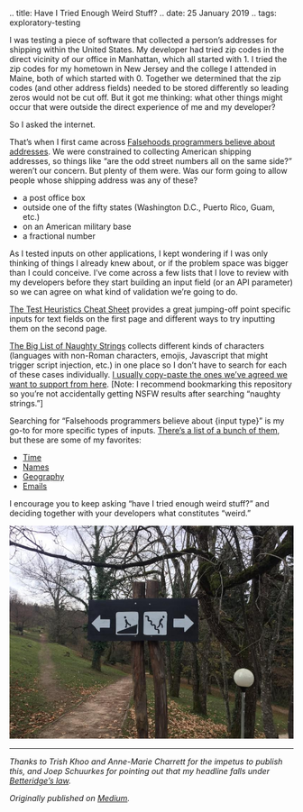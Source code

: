 .. title: Have I Tried Enough Weird Stuff?
.. date: 25 January 2019
.. tags: exploratory-testing

<p name="fd7f" id="fd7f" class="graf graf--p graf-after--h3">I was testing a piece of software that collected a person’s addresses for shipping within the United States. My developer had tried zip codes in the direct vicinity of our office in Manhattan, which all started with 1. I tried the zip codes for my hometown in New Jersey and the college I attended in Maine, both of which started with 0. Together we determined that the zip codes (and other address fields) needed to be stored differently so leading zeros would not be cut off. But it got me thinking: what other things might occur that were outside the direct experience of me and my developer?</p><p name="83bc" id="83bc" class="graf graf--p graf-after--p">So I asked the internet.</p><p name="cf4f" id="cf4f" class="graf graf--p graf-after--p">That’s when I first came across <a href="https://www.mjt.me.uk/posts/falsehoods-programmers-believe-about-addresses/" data-href="https://www.mjt.me.uk/posts/falsehoods-programmers-believe-about-addresses/" class="markup--anchor markup--p-anchor" rel="noopener" target="_blank">Falsehoods programmers believe about addresses</a>. We were constrained to collecting American shipping addresses, so things like “are the odd street numbers all on the same side?” weren’t our concern. But plenty of them were. Was our form going to allow people whose shipping address was any of these?</p><ul class="postList"><li name="a522" id="a522" class="graf graf--li graf-after--p">a post office box</li><li name="cf1b" id="cf1b" class="graf graf--li graf-after--li">outside one of the fifty states (Washington D.C., Puerto Rico, Guam, etc.)</li><li name="766c" id="766c" class="graf graf--li graf-after--li">on an American military base</li><li name="dda7" id="dda7" class="graf graf--li graf-after--li">a fractional number</li></ul><p name="57b2" id="57b2" class="graf graf--p graf-after--li">As I tested inputs on other applications, I kept wondering if I was only thinking of things I already knew about, or if the problem space was bigger than I could conceive. I’ve come across a few lists that I love to review with my developers before they start building an input field (or an API parameter) so we can agree on what kind of validation we’re going to do.</p><p name="bdeb" id="bdeb" class="graf graf--p graf-after--p"><a href="http://testobsessed.com/wp-content/uploads/2011/04/testheuristicscheatsheetv1.pdf" data-href="http://testobsessed.com/wp-content/uploads/2011/04/testheuristicscheatsheetv1.pdf" class="markup--anchor markup--p-anchor" rel="noopener" target="_blank">The Test Heuristics Cheat Sheet</a> provides a great jumping-off point specific inputs for text fields on the first page and different ways to try inputting them on the second page.</p><p name="97d8" id="97d8" class="graf graf--p graf-after--p"><a href="https://github.com/minimaxir/big-list-of-naughty-strings" data-href="https://github.com/minimaxir/big-list-of-naughty-strings" class="markup--anchor markup--p-anchor" rel="noopener" target="_blank">The Big List of Naughty Strings</a> collects different kinds of characters (languages with non-Roman characters, emojis, Javascript that might trigger script injection, etc.) in one place so I don’t have to search for each of these cases individually. <a href="https://github.com/minimaxir/big-list-of-naughty-strings/blob/master/blns.txt" data-href="https://github.com/minimaxir/big-list-of-naughty-strings/blob/master/blns.txt" class="markup--anchor markup--p-anchor" rel="noopener" target="_blank">I usually copy-paste the ones we’ve agreed we want to support from here</a>. [Note: I recommend bookmarking this repository so you’re not accidentally getting NSFW results after searching “naughty strings.”]</p><p name="0d24" id="0d24" class="graf graf--p graf-after--p">Searching for “Falsehoods programmers believe about {input type}” is my go-to for more specific types of inputs. <a href="https://github.com/kdeldycke/awesome-falsehood" data-href="https://github.com/kdeldycke/awesome-falsehood" class="markup--anchor markup--p-anchor" rel="noopener" target="_blank">There’s a list of a bunch of them</a>, but these are some of my favorites:</p><ul class="postList"><li name="20c5" id="20c5" class="graf graf--li graf-after--p"><a href="http://falsehoodsabouttime.com" data-href="http://falsehoodsabouttime.com" class="markup--anchor markup--li-anchor" rel="noopener" target="_blank">Time</a></li><li name="f7e6" id="f7e6" class="graf graf--li graf-after--li"><a href="https://www.kalzumeus.com/2010/06/17/falsehoods-programmers-believe-about-names/" data-href="https://www.kalzumeus.com/2010/06/17/falsehoods-programmers-believe-about-names/" class="markup--anchor markup--li-anchor" rel="noopener" target="_blank">Names</a></li><li name="b82f" id="b82f" class="graf graf--li graf-after--li"><a href="https://wiesmann.codiferes.net/wordpress/?p=15187" data-href="https://wiesmann.codiferes.net/wordpress/?p=15187" class="markup--anchor markup--li-anchor" rel="noopener" target="_blank">Geography</a></li><li name="aed1" id="aed1" class="graf graf--li graf-after--li"><a href="https://haacked.com/archive/2007/08/21/i-knew-how-to-validate-an-email-address-until-i.aspx/" data-href="https://haacked.com/archive/2007/08/21/i-knew-how-to-validate-an-email-address-until-i.aspx/" class="markup--anchor markup--li-anchor" rel="noopener" target="_blank">Emails</a></li></ul><p name="8e3e" id="8e3e" class="graf graf--p graf-after--li">I encourage you to keep asking “have I tried enough weird stuff?” and deciding together with your developers what constitutes “weird.”</p></div></div></section>

![](/images/posts/2019/arrows.jpeg)

<section name="7d8d" class="section section--body section--last"><div class="section-divider"><hr class="section-divider"></div><div class="section-content"><div class="section-inner sectionLayout--insetColumn"><p name="1dd4" id="1dd4" class="graf graf--p graf--leading graf--trailing"><em class="markup--em markup--p-em">Thanks to Trish Khoo and Anne-Marie Charrett for the impetus to publish this, and Joep Schuurkes for pointing out that my headline falls under </em><a href="https://en.wikipedia.org/wiki/Betteridge%27s_law_of_headlines" data-href="https://en.wikipedia.org/wiki/Betteridge%27s_law_of_headlines" class="markup--anchor markup--p-anchor" rel="noopener" target="_blank"><em class="markup--em markup--p-em">Betteridge’s law</em></a><em class="markup--em markup--p-em">.</em></p></div></div></section>
</section>

*Originally published on [Medium](https://medium.com/@ezagroba/have-i-tried-enough-weird-stuff-7ed4105ae994).*
